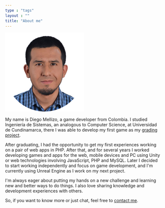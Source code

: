 ```yaml
---
type : "tags"
layout : ""
title: "About me"
---
```


![photo](images/photo.png)

My name is Diego Mellizo, a game developer from Colombia.
I studied Ingeniería de Sistemas, an analogous to Computer Science, at Universidad de Cundinamarca, there I was able to develop my first game as my [grading project](/grading-project/).

After graduating, I had the opportunity to get my first experiences working on a pair of web apps in PHP.
After that, and for several years I worked developing games and apps for the web, mobile devices and PC using Unity or web technologies involving JavaScript, PHP and MySQL.
Later I decided to start working independently and focus on game development, and I'm currently using Unreal Engine as I work on my next project.

I'm always eager about putting my hands on a new challenge and learning new and better ways to do things.
I also love sharing knowledge and development experiences with others.

So, if you want to know more or just chat, feel free to [contact me](/contact-me/).
